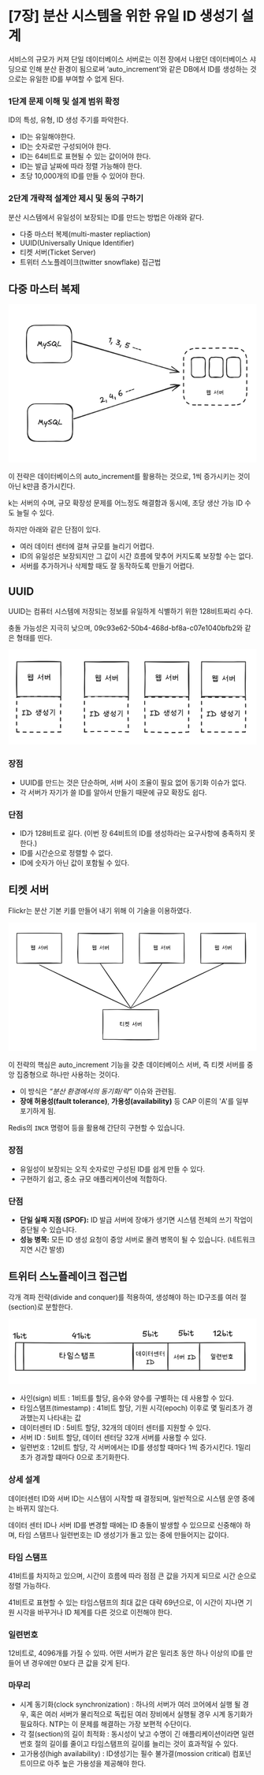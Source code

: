 # [7장] 분산 시스템을 위한 유일 ID 생성기 설계

서비스의 규모가 커져 단일 데이터베이스 서버로는 이전 장에서 나왔던 데이터베이스 샤딩으로 인해 분산 환경이 됨으로써 ‘auto_increment’와 같은 DB에서 ID를 생성하는 것으로는 유일한 ID를 부여할 수 없게 된다.

### 1단계 문제 이해 및 설계 범위 확정

ID의 특성, 유형, ID 생성 주기를 파악한다.

- ID는 유일해야한다.
- ID는 숫자로만 구성되어야 한다.
- ID는 64비트로 표현될 수 있는 값이어야 한다.
- ID는 발급 날짜에 따라 정렬 가능해야 한다.
- 초당 10,000개의 ID를 만들 수 있어야 한다.

### 2단계 개략적 설계안 제시 및 동의 구하기

분산 시스템에서 유일성이 보장되는 ID를 만드는 방법은 아래와 같다.

- 다중 마스터 복제(multi-master repliaction)
- UUID(Universally Unique Identifier)
- 티켓 서버(Ticket Server)
- 트위터 스노플레이크(twitter snowflake) 접근법

## 다중 마스터 복제

![7.multi_master_replication.png](img/7.multi_master_replication.png)

이 전략은 데이터베이스의 auto_increment를 활용하는 것으로, 1씩 증가시키는 것이 아닌 k만큼 증가시킨다.

k는 서버의 수며, 규모 확장성 문제를 어느정도 해결함과 동시에, 초당 생산 가능 ID 수도 늘릴 수 있다.

하지만 아래와 같은 단점이 있다.

- 여러 데이터 센터에 걸쳐 규모를 늘리기 어렵다.
- ID의 유일성은 보장되지만 그 값이 시간 흐름에 맞추어 커지도록 보장할 수는 없다.
- 서버를 추가하거나 삭제할 때도 잘 동작하도록 만들기 어렵다.

## UUID

UUID는 컴퓨터 시스템에 저장되는 정보를 유일하게 식별하기 위한 128비트짜리 수다.

충돌 가능성은 지극히 낮으며, 09c93e62-50b4-468d-bf8a-c07e1040bfb2와 같은 형태를 띤다.

![7.UUID.png](img/7.UUID.png)

### 장점

- UUID를 만드는 것은 단순하며, 서버 사이 조율이 필요 없어 동기화 이슈가 없다.
- 각 서버가 자기가 쓸 ID를 알아서 만들기 때문에 규모 확장도 쉽다.

### 단점

- ID가 128비트로 길다. (이번 장 64비트의 ID를 생성하라는 요구사항에 충족하지 못한다.)
- ID를 시간순으로 정렬할 수 없다.
- ID에 숫자가 아닌 값이 포함될 수 있다.

## 티켓 서버

Flickr는 분산 기본 키를 만들어 내기 위해 이 기술을 이용하였다.

![7.ticket_server.png](img/7.ticket_server.png)

이 전략의 핵심은 auto_increment 기능을 갖춘 데이터베이스 서버, 즉 티켓 서버를 중앙 집중형으로 하나만 사용하는 것이다.

- 이 방식은 *“분산 환경에서의 동기화/락”* 이슈와 관련됨.
- **장애 허용성(fault tolerance)**, **가용성(availability)** 등 CAP 이론의 'A'를 일부 포기하게 됨.

Redis의 `INCR` 명령어 등을 활용해 간단히 구현할 수 있습니다.

### 장점

- 유일성이 보장되는 오직 숫자로만 구성된 ID를 쉽게 만들 수 있다.
- 구현하기 쉽고, 중소 규모 애플리케이션에 적합하다.

### 단점

- **단일 실패 지점 (SPOF):** ID 발급 서버에 장애가 생기면 시스템 전체의 쓰기 작업이 중단될 수 있습니다.
- **성능 병목:** 모든 ID 생성 요청이 중앙 서버로 몰려 병목이 될 수 있습니다. (네트워크 지연 시간 발생)

## 트위터 스노플레이크 접근법

각개 격파 전략(divide and conquer)를 적용하여, 생성해야 하는 ID구조를 여러 절(section)로 분할한다.

![7.snowflake.png](img/7.snowflake.png)

- 사인(sign) 비트 : 1비트를 할당, 음수와 양수를 구별하는 데 사용할 수 있다.
- 타임스탬프(timestamp) : 41비트 할당, 기원 시각(epoch) 이후로 몇 밀리초가 경과했는지 나타내는 값
- 데이터센터 ID : 5비트 할당, 32개의 데이터 센터를 지원할 수 있다.
- 서버 ID : 5비트 할당, 데이터 센터당 32개 서버를 사용할 수 있다.
- 일련번호 : 12비트 할당, 각 서버에서는 ID를 생성할 때마다 1씩 증가시킨다. 1밀리초가 경과할 떄마다 0으로 초기화한다.

### 상세 설계

데이터센터 ID와 서버 ID는 시스템이 시작할 때 결정되며, 일반적으로 시스템 운영 중에는 바뀌지 않는다.

데이터 센터 ID나 서버 ID를 변경할 때에는 ID 충돌이 발생할 수 있으므로 신중해야 하며, 타임 스탬프나 일련번호는 ID 생성기가 돌고 있는 중에 만들어지는 값이다.

### 타임 스탬프

41비트를 차지하고 있으며, 시간이 흐름에 따라 점점 큰 값을 가지게 되므로 시간 순으로 정렬 가능하다.

41비트로 표현할 수 있는 타임스탬프의 최대 값은 대략 69년으로, 이 시간이 지나면 기원 시각을 바꾸거나 ID 체계를 다른 것으로 이전해야 한다.

### 일련번호

12비트로, 4096개를 가질 수 있따. 어떤 서버가 같은 밀리초 동안 하나 이상의 ID를 만들어 낸 경우에만 0보다 큰 값을 갖게 된다.

### 마무리

- 시계 동기화(clock synchronization) : 하나의 서버가 여러 코어에서 실행 될 경우, 혹은 여러 서버가 물리적으로 독립된 여러 장비에서 실행될 경우 시계 동기화가 필요하다. NTP는 이 문제를 해결하는 가장 보편적 수단이다.
- 각 절(section)의 길이 최적화 : 동시성이 낮고 수명이 긴 애플리케이션이라면 일련번호 절의 길이를 줄이고 타임스탬프의 길이를 늘리는 것이 효과적일 수 있다.
- 고가용성(high availability) : ID생성기는 필수 불가결(mossion critical) 컴포넌트이므로 아주 높은 가용성을 제공해야 한다.